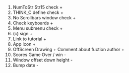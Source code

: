 1. NumToStr Str15 check +
2. THINK_C define check +
3. No Scrollbars window check +
4. Check keyboards +
5. Menu submenu check +
6. (c) sign +
7. Link to tutorial +
8. App Icon +
9. OffScreen Drawing + Comment about fuction author +
10. Scores Game Over / win -
11. Window offset down height -
12. Bump date -
